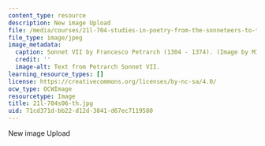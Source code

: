 ```yaml
---
content_type: resource
description: New image Upload
file: /media/courses/21l-704-studies-in-poetry-from-the-sonneteers-to-the-metaphysicals-spring-2006/71cd371dbb22d12d3841d67ec7119580_21l-704s06-th.jpg
file_type: image/jpeg
image_metadata:
  caption: Sonnet VII by Francesco Petrarch (1304 - 1374). (Image by MIT OpenCourseWare.)
  credit: ''
  image-alt: Text from Petrarch Sonnet VII.
learning_resource_types: []
license: https://creativecommons.org/licenses/by-nc-sa/4.0/
ocw_type: OCWImage
resourcetype: Image
title: 21l-704s06-th.jpg
uid: 71cd371d-bb22-d12d-3841-d67ec7119580
---
```

New image Upload